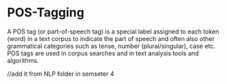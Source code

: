 # POS-Tagging

A POS tag (or part-of-speech tag) is a special label assigned to each token (word) in a text corpus to indicate the part of speech and often also other grammatical categories such as tense, number (plural/singular), case etc. POS tags are used in corpus searches and in text analysis tools and algorithms.

//add it from NLP folder in semseter 4
